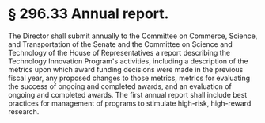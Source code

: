 # § 296.33   Annual report.

The Director shall submit annually to the Committee on Commerce, Science, and Transportation of the Senate and the Committee on Science and Technology of the House of Representatives a report describing the Technology Innovation Program's activities, including a description of the metrics upon which award funding decisions were made in the previous fiscal year, any proposed changes to those metrics, metrics for evaluating the success of ongoing and completed awards, and an evaluation of ongoing and completed awards. The first annual report shall include best practices for management of programs to stimulate high-risk, high-reward research.




